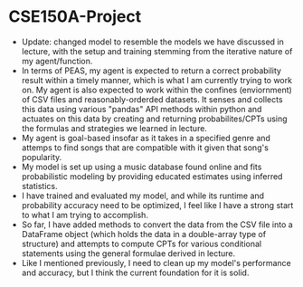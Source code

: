 # CSE150A-Project
* Update: changed model to resemble the models we have discussed in lecture, with the setup and training stemming from the iterative nature of my agent/function.
* In terms of PEAS, my agent is expected to return a correct probability result within a timely manner, which is what I am currently trying to work on. My agent is also expected to work within the confines (enviornment) of CSV files and reasonably-orderded datasets. It senses and collects this data using various "pandas" API methods within python and actuates on this data by creating and returning probabilites/CPTs using the formulas and strategies we learned in lecture.
* My agent is goal-based insofar as it takes in a specified genre and attemps to find songs that are compatible with it given that song's popularity.
* My model is set up using a music database found online and fits probabilistic modeling by providing educated estimates using inferred statistics.
* I have trained and evaluated my model, and while its runtime and probability accuracy need to be optimized, I feel like I have a strong start to what I am trying to accomplish.
* So far, I have added methods to convert the data from the CSV file into a DataFrame object (which holds the data in a double-array type of structure) and attempts to compute CPTs for various conditional statements using the general formulae derived in lecture.
* Like I mentioned previously, I need to clean up my model's performance and accuracy, but I think the current foundation for it is solid.
